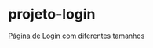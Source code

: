 # projeto-login
<a href="https://imp41.github.io/projeto-login/index.html"> Página de Login com diferentes tamanhos</a>
